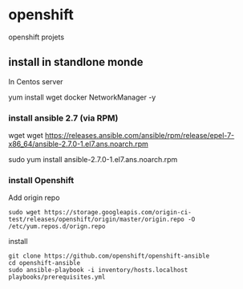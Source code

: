 # openshift
openshift projets

## install in standlone monde

In Centos server

yum install wget docker NetworkManager -y

### install ansible 2.7 (via RPM)

wget wget https://releases.ansible.com/ansible/rpm/release/epel-7-x86_64/ansible-2.7.0-1.el7.ans.noarch.rpm

sudo yum install ansible-2.7.0-1.el7.ans.noarch.rpm

### install Openshift

Add origin repo

```
sudo wget https://storage.googleapis.com/origin-ci-test/releases/openshift/origin/master/origin.repo -O /etc/yum.repos.d/orign.repo
```

install

```
git clone https://github.com/openshift/openshift-ansible
cd openshift-ansible
sudo ansible-playbook -i inventory/hosts.localhost playbooks/prerequisites.yml
```


